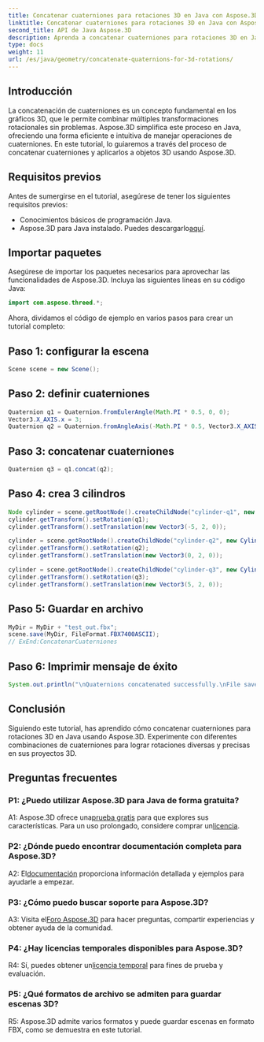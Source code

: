 ```yaml
---
title: Concatenar cuaterniones para rotaciones 3D en Java con Aspose.3D
linktitle: Concatenar cuaterniones para rotaciones 3D en Java con Aspose.3D
second_title: API de Java Aspose.3D
description: Aprenda a concatenar cuaterniones para rotaciones 3D en Java usando Aspose.3D. Siga nuestra guía paso a paso para realizar transformaciones de animación perfectas.
type: docs
weight: 11
url: /es/java/geometry/concatenate-quaternions-for-3d-rotations/
---
```

## Introducción

La concatenación de cuaterniones es un concepto fundamental en los gráficos 3D, que le permite combinar múltiples transformaciones rotacionales sin problemas. Aspose.3D simplifica este proceso en Java, ofreciendo una forma eficiente e intuitiva de manejar operaciones de cuaterniones. En este tutorial, lo guiaremos a través del proceso de concatenar cuaterniones y aplicarlos a objetos 3D usando Aspose.3D.

## Requisitos previos

Antes de sumergirse en el tutorial, asegúrese de tener los siguientes requisitos previos:

- Conocimientos básicos de programación Java.
-  Aspose.3D para Java instalado. Puedes descargarlo[aquí](https://releases.aspose.com/3d/java/).

## Importar paquetes

Asegúrese de importar los paquetes necesarios para aprovechar las funcionalidades de Aspose.3D. Incluya las siguientes líneas en su código Java:

```java
import com.aspose.threed.*;
```

Ahora, dividamos el código de ejemplo en varios pasos para crear un tutorial completo:

## Paso 1: configurar la escena

```java
Scene scene = new Scene();
```

## Paso 2: definir cuaterniones

```java
Quaternion q1 = Quaternion.fromEulerAngle(Math.PI * 0.5, 0, 0);
Vector3.X_AXIS.x = 3;
Quaternion q2 = Quaternion.fromAngleAxis(-Math.PI * 0.5, Vector3.X_AXIS);
```

## Paso 3: concatenar cuaterniones

```java
Quaternion q3 = q1.concat(q2);
```

## Paso 4: crea 3 cilindros

```java
Node cylinder = scene.getRootNode().createChildNode("cylinder-q1", new Cylinder(0.1, 1, 2));
cylinder.getTransform().setRotation(q1);
cylinder.getTransform().setTranslation(new Vector3(-5, 2, 0));
```

```java
cylinder = scene.getRootNode().createChildNode("cylinder-q2", new Cylinder(0.1, 1, 2));
cylinder.getTransform().setRotation(q2);
cylinder.getTransform().setTranslation(new Vector3(0, 2, 0));
```

```java
cylinder = scene.getRootNode().createChildNode("cylinder-q3", new Cylinder(0.1, 1, 2));
cylinder.getTransform().setRotation(q3);
cylinder.getTransform().setTranslation(new Vector3(5, 2, 0));
```

## Paso 5: Guardar en archivo

```java
MyDir = MyDir + "test_out.fbx";
scene.save(MyDir, FileFormat.FBX7400ASCII);
// ExEnd:ConcatenarCuaterniones
```

## Paso 6: Imprimir mensaje de éxito

```java
System.out.println("\nQuaternions concatenated successfully.\nFile saved at " + MyDir);
```

## Conclusión

Siguiendo este tutorial, has aprendido cómo concatenar cuaterniones para rotaciones 3D en Java usando Aspose.3D. Experimente con diferentes combinaciones de cuaterniones para lograr rotaciones diversas y precisas en sus proyectos 3D.

## Preguntas frecuentes

### P1: ¿Puedo utilizar Aspose.3D para Java de forma gratuita?

 A1: Aspose.3D ofrece una[prueba gratis](https://releases.aspose.com/) para que explores sus características. Para un uso prolongado, considere comprar un[licencia](https://purchase.aspose.com/buy).

### P2: ¿Dónde puedo encontrar documentación completa para Aspose.3D?

 A2: El[documentación](https://reference.aspose.com/3d/java/) proporciona información detallada y ejemplos para ayudarle a empezar.

### P3: ¿Cómo puedo buscar soporte para Aspose.3D?

 A3: Visita el[Foro Aspose.3D](https://forum.aspose.com/c/3d/18) para hacer preguntas, compartir experiencias y obtener ayuda de la comunidad.

### P4: ¿Hay licencias temporales disponibles para Aspose.3D?

 R4: Sí, puedes obtener un[licencia temporal](https://purchase.aspose.com/temporary-license/) para fines de prueba y evaluación.

### P5: ¿Qué formatos de archivo se admiten para guardar escenas 3D?

R5: Aspose.3D admite varios formatos y puede guardar escenas en formato FBX, como se demuestra en este tutorial.